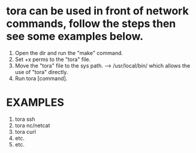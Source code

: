 # tora can be used in front of network commands, follow the steps then see some examples below.

1. Open the dir and run the "make" command.
2. Set +x perms to the "tora" file.
3. Move the "tora" file to the sys path. --> /usr/local/bin/ which allows the use of "tora" directly.
4. Run tora [command].


# EXAMPLES

1. tora ssh
2. tora nc/netcat
3. tora curl
4. etc.
5. etc.

